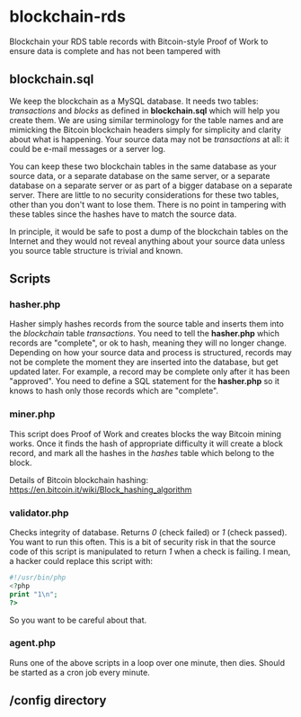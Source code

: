 # blockchain-rds
Blockchain your RDS table records with Bitcoin-style Proof of Work to ensure data is complete and has not been tampered with

## blockchain.sql
We keep the blockchain as a MySQL database.  It needs two tables: *transactions* and *blocks* as defined in **blockchain.sql** which will help you create them. We are using similar terminology for the table names and are mimicking the Bitcoin blockchain headers simply for simplicity and clarity about what is happening.  Your source data may not be *transactions* at all: it could be e-mail messages or a server log.  

You can keep these two blockchain tables in the same database as your source data, or a separate database on the same server, or a separate database on a separate server or as part of a bigger database on a separate server.  There are little to no security considerations for these two tables, other than you don't want to lose them.  There is no point in tampering with these tables since the hashes have to match the source data.

In principle, it would be safe to post a dump of the blockchain tables on the Internet and they would not reveal anything about your source data unless you source table structure is trivial and known.


## Scripts

### hasher.php
Hasher simply hashes records from the source table and inserts them into the *blockchain* table *transactions*.  You need to tell the **hasher.php** which records are "complete", or ok to hash, meaning they will no longer change.  Depending on how your source data and process is structured, records may not be complete the moment they are inserted into the database, but get updated later.  For example, a record may be complete only after it has been "approved".  You need to define a SQL statement for the **hasher.php** so it knows to hash only those records which are "complete".

### miner.php
This script does Proof of Work and creates blocks the way Bitcoin mining works.  Once it finds the hash of appropriate difficulty it will create a block record, and mark all the hashes in the *hashes* table which belong to the block.

Details of Bitcoin blockchain hashing: https://en.bitcoin.it/wiki/Block_hashing_algorithm


### validator.php
Checks integrity of database.  Returns *0* (check failed) or *1* (check passed).  You want to run this often.  This is a bit of security risk in that the source code of this script is manipulated to return *1* when a check is failing.  I mean, a hacker could replace this script with:

```php
#!/usr/bin/php
<?php
print "1\n";
?>
```

So you want to be careful about that.


### agent.php
Runs one of the above scripts in a loop over one minute, then dies.  Should be started as a cron job every minute.


## /config directory

